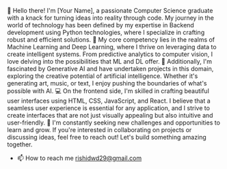 👋 Hello there! I'm [Your Name], a passionate Computer Science graduate with a knack for turning ideas into reality through code. My journey in the world of technology has been defined by my expertise in Backend development using Python technologies, where I specialize in crafting robust and efficient solutions.
🧠 My core competency lies in the realms of Machine Learning and Deep Learning, where I thrive on leveraging data to create intelligent systems. From predictive analytics to computer vision, I love delving into the possibilities that ML and DL offer.
🤖 Additionally, I'm fascinated by Generative AI and have undertaken projects in this domain, exploring the creative potential of artificial intelligence. Whether it's generating art, music, or text, I enjoy pushing the boundaries of what's possible with AI.
💻 On the frontend side, I'm skilled in crafting beautiful user interfaces using HTML, CSS, JavaScript, and React. I believe that a seamless user experience is essential for any application, and I strive to create interfaces that are not just visually appealing but also intuitive and user-friendly.
🚀 I'm constantly seeking new challenges and opportunities to learn and grow. If you're interested in collaborating on projects or discussing ideas, feel free to reach out! Let's build something amazing together.
- 📫 How to reach me rishidwd29@gmail.com

<!---
rishidwd29/rishidwd29 is a ✨ special ✨ repository because its `README.md` (this file) appears on your GitHub profile.
You can click the Preview link to take a look at your changes.
--->
